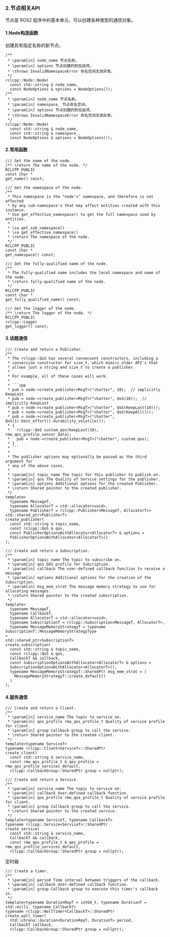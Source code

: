 ### 2.节点相关API

节点是 ROS2 程序中的基本单元，可以创建各种类型的通信对象。

#### 1.Node构造函数

创建具有指定名称的新节点。

```
/**
 * \param[in] node_name 节点名称。
 * \param[in] options 节点创建的附加选项。
 * \throws InvalidNamespaceError 命名空间无效异常。
 */
rclcpp::Node::Node(
  const std::string & node_name,
  const NodeOptions & options = NodeOptions());
/**
 * \param[in] node_name 节点名称。
 * \param[in] namespace_ 节点命名空间。
 * \param[in] options 节点创建的附加选项。
 * \throws InvalidNamespaceError 命名空间无效异常。
 */
rclcpp::Node::Node(
  const std::string & node_name,
  const std::string & namespace_,
  const NodeOptions & options = NodeOptions());
```

#### 2.常用函数

```
/// Get the name of the node.
/** \return The name of the node. */
RCLCPP_PUBLIC
const char *
get_name() const;

/// Get the namespace of the node.
/**
 * This namespace is the "node's" namespace, and therefore is not affected
 * by any sub-namespace's that may affect entities created with this instance.
 * Use get_effective_namespace() to get the full namespace used by entities.
 *
 * \sa get_sub_namespace()
 * \sa get_effective_namespace()
 * \return The namespace of the node.
 */
RCLCPP_PUBLIC
const char *
get_namespace() const;

/// Get the fully-qualified name of the node.
/**
 * The fully-qualified name includes the local namespace and name of the node.
 * \return fully-qualified name of the node.
 */
RCLCPP_PUBLIC
const char *
get_fully_qualified_name() const;

/// Get the logger of the node.
/** \return The logger of the node. */
RCLCPP_PUBLIC
rclcpp::Logger
get_logger() const;
```

#### 3.话题通信

    /// Create and return a Publisher.
    /**
     * The rclcpp::QoS has several convenient constructors, including a
     * conversion constructor for size_t, which mimics older API's that
     * allows just a string and size_t to create a publisher.
     *
     * For example, all of these cases will work:
     *
     * ```cpp
     * pub = node->create_publisher<MsgT>("chatter", 10);  // implicitly KeepLast
     * pub = node->create_publisher<MsgT>("chatter", QoS(10));  // implicitly KeepLast
     * pub = node->create_publisher<MsgT>("chatter", QoS(KeepLast(10)));
     * pub = node->create_publisher<MsgT>("chatter", QoS(KeepAll()));
     * pub = node->create_publisher<MsgT>("chatter", QoS(1).best_effort().durability_volatile());
     * {
     *   rclcpp::QoS custom_qos(KeepLast(10), rmw_qos_profile_sensor_data);
     *   pub = node->create_publisher<MsgT>("chatter", custom_qos);
     * }
     * ```
     *
     * The publisher options may optionally be passed as the third argument for
     * any of the above cases.
     *
     * \param[in] topic_name The topic for this publisher to publish on.
     * \param[in] qos The Quality of Service settings for the publisher.
     * \param[in] options Additional options for the created Publisher.
     * \return Shared pointer to the created publisher.
     */
    template<
      typename MessageT,
      typename AllocatorT = std::allocator<void>,
      typename PublisherT = rclcpp::Publisher<MessageT, AllocatorT>>
    std::shared_ptr<PublisherT>
    create_publisher(
      const std::string & topic_name,
      const rclcpp::QoS & qos,
      const PublisherOptionsWithAllocator<AllocatorT> & options =
      PublisherOptionsWithAllocator<AllocatorT>()
    );

    /// Create and return a Subscription.
    /**
     * \param[in] topic_name The topic to subscribe on.
     * \param[in] qos QoS profile for Subcription.
     * \param[in] callback The user-defined callback function to receive a message
     * \param[in] options Additional options for the creation of the Subscription.
     * \param[in] msg_mem_strat The message memory strategy to use for allocating messages.
     * \return Shared pointer to the created subscription.
     */
    template<
      typename MessageT,
      typename CallbackT,
      typename AllocatorT = std::allocator<void>,
      typename SubscriptionT = rclcpp::Subscription<MessageT, AllocatorT>,
      typename MessageMemoryStrategyT = typename SubscriptionT::MessageMemoryStrategyType
    >
    std::shared_ptr<SubscriptionT>
    create_subscription(
      const std::string & topic_name,
      const rclcpp::QoS & qos,
      CallbackT && callback,
      const SubscriptionOptionsWithAllocator<AllocatorT> & options =
      SubscriptionOptionsWithAllocator<AllocatorT>(),
      typename MessageMemoryStrategyT::SharedPtr msg_mem_strat = (
        MessageMemoryStrategyT::create_default()
      )
    );

#### 4.服务通信

```
/// Create and return a Client.
/**
 * \param[in] service_name The topic to service on.
 * \param[in] qos_profile rmw_qos_profile_t Quality of service profile for client.
 * \param[in] group Callback group to call the service.
 * \return Shared pointer to the created client.
 */
template<typename ServiceT>
typename rclcpp::Client<ServiceT>::SharedPtr
create_client(
  const std::string & service_name,
  const rmw_qos_profile_t & qos_profile = rmw_qos_profile_services_default,
  rclcpp::CallbackGroup::SharedPtr group = nullptr);

/// Create and return a Service.
/**
 * \param[in] service_name The topic to service on.
 * \param[in] callback User-defined callback function.
 * \param[in] qos_profile rmw_qos_profile_t Quality of service profile for client.
 * \param[in] group Callback group to call the service.
 * \return Shared pointer to the created service.
 */
template<typename ServiceT, typename CallbackT>
typename rclcpp::Service<ServiceT>::SharedPtr
create_service(
  const std::string & service_name,
  CallbackT && callback,
  const rmw_qos_profile_t & qos_profile = rmw_qos_profile_services_default,
  rclcpp::CallbackGroup::SharedPtr group = nullptr);
```

定时器

```
/// Create a timer.
/**
 * \param[in] period Time interval between triggers of the callback.
 * \param[in] callback User-defined callback function.
 * \param[in] group Callback group to execute this timer's callback in.
 */
template<typename DurationRepT = int64_t, typename DurationT = std::milli, typename CallbackT>
typename rclcpp::WallTimer<CallbackT>::SharedPtr
create_wall_timer(
  std::chrono::duration<DurationRepT, DurationT> period,
  CallbackT callback,
  rclcpp::CallbackGroup::SharedPtr group = nullptr);
```



